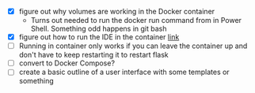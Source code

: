 - [X] figure out why volumes are working in the Docker container
    - Turns out needed to run the docker run command from in Power Shell.  Something odd happens in git bash
- [X] figure out how to run the IDE in the container [link](https://www.youtube.com/watch?v=0H2miBK_gAk)
- [ ] Running in container only works if you can leave the container up and don't have to keep restarting it to restart flask
- [ ] convert to Docker Compose?
- [ ] create a basic outline of a user interface with some templates or something
